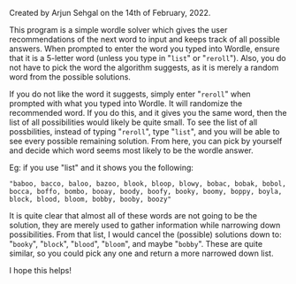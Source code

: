 Created by Arjun Sehgal on the 14th of February, 2022.

This program is a simple wordle solver which gives the user recommendations of the next word to input and keeps track of all possible answers.
When prompted to enter the word you typed into Wordle, ensure that it is a 5-letter word (unless you type in "```list```" or "```reroll```"). Also, you do not have to pick the word the algorithm suggests, as it is merely a random word from the possible solutions.

If you do not like the word it suggests, simply enter "```reroll```" when prompted with what you typed into Wordle. It will randomize the recommended word. If you do this, and it gives you the same word, then the list of all possibilities would likely be quite small. To see the list of all possbilities, instead of typing "```reroll```", type "```list```", and you will be able to see every possible remaining solution. From here, you can pick by yourself and decide which word seems most likely to be the wordle answer.

Eg: if you use "list" and it shows you the following:

```"baboo, bacco, baloo, bazoo, blook, bloop, blowy, bobac, bobak, bobol, bocca, boffo, bombo, booay, boody, boofy, booky, boomy, boppy, boyla, block, blood, bloom, bobby, booby, boozy"```

It is quite clear that almost all of these words are not going to be the solution, they are merely used to gather information while narrowing down possibilities. From that list, I would cancel the (possible) solutions down to: "```booky```", "```block```", "```blood```", "```bloom```", and maybe "```bobby```". These are quite similar, so you could pick any one and return a more narrowed down list.

I hope this helps!


